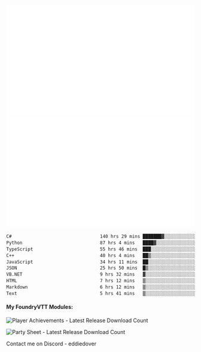 
![](https://raw.githubusercontent.com/eddiedover/ghstats/master/generated/overview.svg)
![](https://raw.githubusercontent.com/eddiedover/ghstats/master/generated/languages.svg)

<!--START_SECTION:waka-->

```txt
C#                                 140 hrs 29 mins ███████▓░░░░░░░░░░░░░░░░░   31.10 %
Python                             87 hrs 4 mins   ████▓░░░░░░░░░░░░░░░░░░░░   19.28 %
TypeScript                         55 hrs 46 mins  ███░░░░░░░░░░░░░░░░░░░░░░   12.35 %
C++                                40 hrs 4 mins   ██▒░░░░░░░░░░░░░░░░░░░░░░   08.87 %
JavaScript                         34 hrs 11 mins  ██░░░░░░░░░░░░░░░░░░░░░░░   07.57 %
JSON                               25 hrs 50 mins  █▒░░░░░░░░░░░░░░░░░░░░░░░   05.72 %
VB.NET                             9 hrs 32 mins   ▓░░░░░░░░░░░░░░░░░░░░░░░░   02.11 %
HTML                               7 hrs 12 mins   ▒░░░░░░░░░░░░░░░░░░░░░░░░   01.59 %
Markdown                           6 hrs 12 mins   ▒░░░░░░░░░░░░░░░░░░░░░░░░   01.37 %
Text                               5 hrs 41 mins   ▒░░░░░░░░░░░░░░░░░░░░░░░░   01.26 %
```

<!--END_SECTION:waka-->

#### My FoundryVTT Modules:

  ![Player Achievements - Latest Release Download Count](https://img.shields.io/badge/dynamic/json?label=Player%20Achievements%20-%20Downloads@latest&query=assets%5B1%5D.download_count&url=https%3A%2F%2Fapi.github.com%2Frepos%2FEddieDover%2Ffvtt-player-achievements%2Freleases%2Flatest)

  ![Party Sheet - Latest Release Download Count](https://img.shields.io/badge/dynamic/json?label=Party%20Sheet%20-%20Downloads@latest&query=assets%5B1%5D.download_count&url=https%3A%2F%2Fapi.github.com%2Frepos%2FEddieDover%2Ffvtt-party-sheet%2Freleases%2Flatest)

<a rel="me" href="https://techhub.social/@EddieDover"></a>

Contact me on Discord - eddiedover
